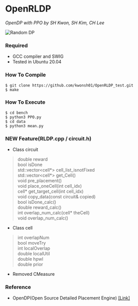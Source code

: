 # OpenRLDP
*OpenDP with PPO by SH Kwon, SH Kim, CH Lee*

![Random DP](https://user-images.githubusercontent.com/88278994/206904712-639e90f2-1295-47e4-bac4-a54263cdac63.gif)


### Required
* GCC compiler and SWIG
* Tested in Ubuntu 20.04

### How To Compile
    $ git clone https://github.com/kwonsh01/OpenRLDP_test.git
    $ make

### How To Execute
    $ cd bench
    $ python3 PPO.py
    $ cd data
    $ python3 mean.py

### NEW Feature(RLDP.cpp / circuit.h)  
* Class circuit  
>double reward  
>bool isDone  
>std::vector<cell*> cell_list_isnotFixed  
>std::vector<cell*> get_Cell()  
>void pre_placement()  
>void place_oneCell(int cell_idx)  
>cell* get_target_cell(int cell_idx)  
>void copy_data(const circuit& copied)  
>bool isDone_calc()  
>double reward_calc()  
>int overlap_num_calc(cell* theCell)  
>void overlap_num_calc()  
* Class cell
>int overlapNum  
>bool moveTry  
>int localOverlap  
>double localUtil  
>double hpwl  
>double prior    
* Removed CMeasure

### Reference
* OpenDP(Open Source Detailed Placement Engine) [[Link]](https://github.com/sanggido/OpenDP/tree/master)

